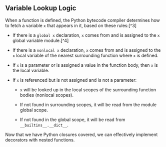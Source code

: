 ## Variable Lookup Logic

When a function is defined, the Python bytecode compiler determines how to fetch a variable `x` that appears in it, based on these rules:[^3]

- If there is a `global x` declaration, `x` comes from and is assigned to the `x` global variable module.[^4]
    
- If there is a `nonlocal x` declaration, `x` comes from and is assigned to the `x` local variable of the nearest surrounding function where `x` is defined.
    
- If `x` is a parameter or is assigned a value in the function body, then `x` is the local variable.
    
- If `x` is referenced but is not assigned and is not a parameter:
    
    - `x` will be looked up in the local scopes of the surrounding function bodies (nonlocal scopes).
        
    - If not found in surrounding scopes, it will be read from the module global scope.
        
    - If not found in the global scope, it will be read from `__builtins__.__dict__`.
        

Now that we have Python closures covered, we can effectively implement decorators with nested functions.